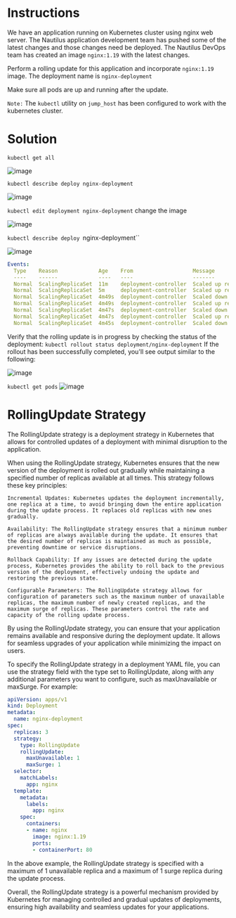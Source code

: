 # Instructions
We have an application running on Kubernetes cluster using nginx web server. The Nautilus application development team has pushed some of the latest changes and those changes need be deployed. The Nautilus DevOps team has created an image `nginx:1.19` with the latest changes.

Perform a rolling update for this application and incorporate `nginx:1.19` image. The deployment name is `nginx-deployment`

Make sure all pods are up and running after the update.

`Note:` The `kubectl` utility on `jump_host` has been configured to work with the kubernetes cluster.

# Solution
`kubectl get all`

![image](https://github.com/janaom/KodeKloud-Engineer-2.0/assets/83917694/1d58c04b-22b2-4688-aef9-eebfe15b61e6)

`kubectl describe deploy nginx-deployment`

![image](https://github.com/janaom/KodeKloud-Engineer-2.0/assets/83917694/97854fd8-c3d7-44ea-a700-6b5c947fb2a4)


`kubectl edit deployment nginx-deployment`  change the image

![image](https://github.com/janaom/KodeKloud-Engineer-2.0/assets/83917694/cf2fc308-0d2c-465c-9a91-609e91e08844)


`kubectl describe deploy `nginx-deployment``

![image](https://github.com/janaom/KodeKloud-Engineer-2.0/assets/83917694/bb674fa4-f4c8-4627-9a12-1d45958a443b)


```YAML
Events:
  Type    Reason             Age    From                   Message
  ----    ------             ----   ----                   -------
  Normal  ScalingReplicaSet  11m    deployment-controller  Scaled up replica set nginx-deployment-989f57c54 to 3
  Normal  ScalingReplicaSet  5m     deployment-controller  Scaled up replica set nginx-deployment-dc49f85cc to 1
  Normal  ScalingReplicaSet  4m49s  deployment-controller  Scaled down replica set nginx-deployment-989f57c54 to 2 from 3
  Normal  ScalingReplicaSet  4m49s  deployment-controller  Scaled up replica set nginx-deployment-dc49f85cc to 2 from 1
  Normal  ScalingReplicaSet  4m47s  deployment-controller  Scaled down replica set nginx-deployment-989f57c54 to 1 from 2
  Normal  ScalingReplicaSet  4m47s  deployment-controller  Scaled up replica set nginx-deployment-dc49f85cc to 3 from 2
  Normal  ScalingReplicaSet  4m45s  deployment-controller  Scaled down replica set nginx-deployment-989f57c54 to 0 from 1
```

Verify that the rolling update is in progress by checking the status of the deployment: `kubectl rollout status deployment/nginx-deployment`
If the rollout has been successfully completed, you'll see output similar to the following:

![image](https://github.com/janaom/KodeKloud-Engineer-2.0/assets/83917694/fd53ee9f-b9c2-4348-90d9-264dd801f576)


`kubectl get pods`
![image](https://github.com/janaom/KodeKloud-Engineer-2.0/assets/83917694/c115aefd-6f36-4f19-999e-0413a9b10ad5)



# RollingUpdate Strategy
The RollingUpdate strategy is a deployment strategy in Kubernetes that allows for controlled updates of a deployment with minimal disruption to the application.

When using the RollingUpdate strategy, Kubernetes ensures that the new version of the deployment is rolled out gradually while maintaining a specified number of replicas available at all times. This strategy follows these key principles:

    Incremental Updates: Kubernetes updates the deployment incrementally, one replica at a time, to avoid bringing down the entire application during the update process. It replaces old replicas with new ones gradually.

    Availability: The RollingUpdate strategy ensures that a minimum number of replicas are always available during the update. It ensures that the desired number of replicas is maintained as much as possible, preventing downtime or service disruptions.

    Rollback Capability: If any issues are detected during the update process, Kubernetes provides the ability to roll back to the previous version of the deployment, effectively undoing the update and restoring the previous state.

    Configurable Parameters: The RollingUpdate strategy allows for configuration of parameters such as the maximum number of unavailable replicas, the maximum number of newly created replicas, and the maximum surge of replicas. These parameters control the rate and capacity of the rolling update process.

By using the RollingUpdate strategy, you can ensure that your application remains available and responsive during the deployment update. It allows for seamless upgrades of your application while minimizing the impact on users.

To specify the RollingUpdate strategy in a deployment YAML file, you can use the strategy field with the type set to RollingUpdate, along with any additional parameters you want to configure, such as maxUnavailable or maxSurge. For example:
```YAML
apiVersion: apps/v1
kind: Deployment
metadata:
  name: nginx-deployment
spec:
  replicas: 3
  strategy:
    type: RollingUpdate
    rollingUpdate:
      maxUnavailable: 1
      maxSurge: 1
  selector:
    matchLabels:
      app: nginx
  template:
    metadata:
      labels:
        app: nginx
    spec:
      containers:
      - name: nginx
        image: nginx:1.19
        ports:
        - containerPort: 80
```
In the above example, the RollingUpdate strategy is specified with a maximum of 1 unavailable replica and a maximum of 1 surge replica during the update process.

Overall, the RollingUpdate strategy is a powerful mechanism provided by Kubernetes for managing controlled and gradual updates of deployments, ensuring high availability and seamless updates for your applications.
